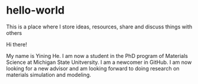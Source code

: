 # hello-world
This is a place where I store ideas, resources, share and discuss things with others

Hi there!

My name is Yining He. I am now a student in the PhD program of Materials Science at Michigan State Unitversity. I am a newcomer in GitHub. I am now looking for a new advisor and am looking forward to doing research on materials simulation and modeling.
